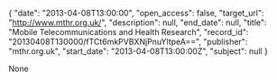 {
  "date": "2013-04-08T13:00:00", 
  "open_access": false, 
  "target_url": "http://www.mthr.org.uk/", 
  "description": null, 
  "end_date": null, 
  "title": "Mobile Telecommunications and Health Research", 
  "record_id": "20130408T130000/fTCt6mkPVBXNjPnuYltpeA==", 
  "publisher": "mthr.org.uk", 
  "start_date": "2013-04-08T13:00:00Z", 
  "subject": null
}

None